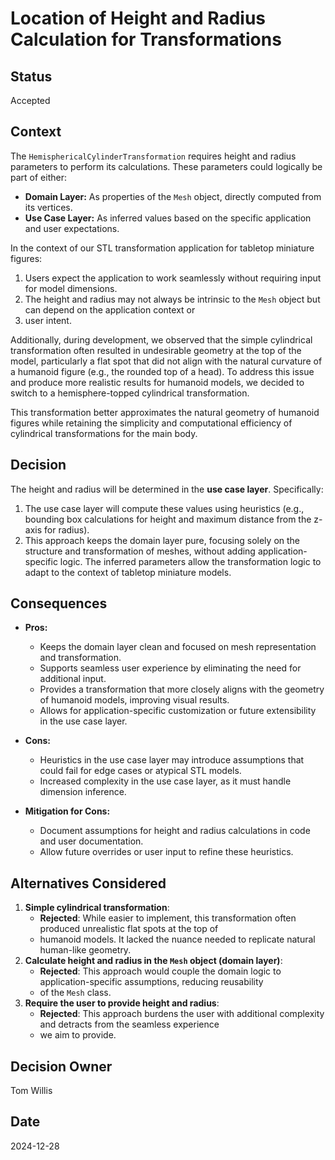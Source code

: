 # Location of Height and Radius Calculation for Transformations

## Status

Accepted

## Context

The `HemisphericalCylinderTransformation` requires height and radius parameters to perform its calculations. These
parameters could logically be part of either:

- **Domain Layer:** As properties of the `Mesh` object, directly computed from its vertices.
- **Use Case Layer:** As inferred values based on the specific application and user expectations.

In the context of our STL transformation application for tabletop miniature figures:

1. Users expect the application to work seamlessly without requiring input for model dimensions.
2. The height and radius may not always be intrinsic to the `Mesh` object but can depend on the application context or
3. user intent.

Additionally, during development, we observed that the simple cylindrical transformation often resulted in undesirable
geometry at the top of the model, particularly a flat spot that did not align with the natural curvature of a humanoid
figure (e.g., the rounded top of a head). To address this issue and produce more realistic results for humanoid models,
we decided to switch to a hemisphere-topped cylindrical transformation.

This transformation better approximates the natural geometry of humanoid figures while retaining the simplicity and
computational efficiency of cylindrical transformations for the main body.

## Decision

The height and radius will be determined in the **use case layer**. Specifically:

1. The use case layer will compute these values using heuristics (e.g., bounding box calculations for height and
maximum distance from the z-axis for radius).
2. This approach keeps the domain layer pure, focusing solely on the structure and transformation of meshes, without
adding application-specific logic.
The inferred parameters allow the transformation logic to adapt to the context of tabletop miniature models.

## Consequences

- **Pros:**
  - Keeps the domain layer clean and focused on mesh representation and transformation.
  - Supports seamless user experience by eliminating the need for additional input.
  - Provides a transformation that more closely aligns with the geometry of humanoid models, improving visual results.
  - Allows for application-specific customization or future extensibility in the use case layer.

- **Cons:**
  - Heuristics in the use case layer may introduce assumptions that could fail for edge cases or atypical STL models.
  - Increased complexity in the use case layer, as it must handle dimension inference.

- **Mitigation for Cons:**
  - Document assumptions for height and radius calculations in code and user documentation.
  - Allow future overrides or user input to refine these heuristics.

## Alternatives Considered

1. **Simple cylindrical transformation**:
   - **Rejected**: While easier to implement, this transformation often produced unrealistic flat spots at the top of
   - humanoid models. It lacked the nuance needed to replicate natural human-like geometry.
2. **Calculate height and radius in the `Mesh` object (domain layer)**:
   - **Rejected**: This approach would couple the domain logic to application-specific assumptions, reducing reusability
   - of the `Mesh` class.
3. **Require the user to provide height and radius**:
   - **Rejected**: This approach burdens the user with additional complexity and detracts from the seamless experience
   - we aim to provide.

## Decision Owner

Tom Willis

## Date

2024-12-28

